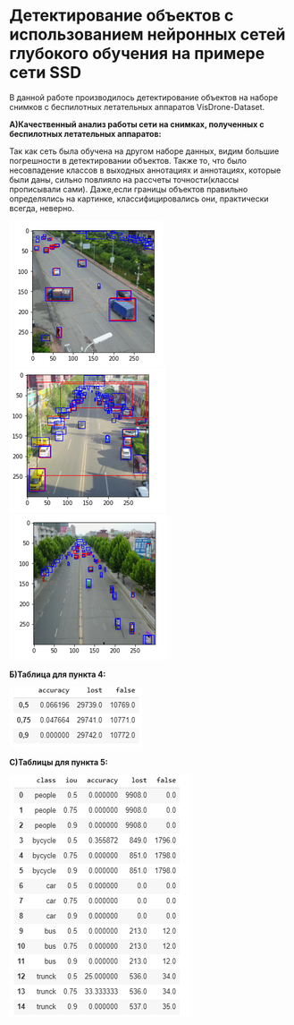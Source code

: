 # Детектирование объектов с использованием нейронных сетей глубокого обучения на примере сети SSD #

В данной работе производилось детектирование объектов на наборе снимков с беспилотных летательных аппаратов VisDrone-Dataset.

**A)Качественный анализ работы сети на снимках, полученных с беспилотных летательных аппаратов:**

Так как сеть была обучена на другом наборе данных, видим большие погрешности в детектировании объектов. Также то, что было несовпадение классов в выходных аннотациях и аннотациях, которые были даны, сильно повлияло на рассчеты точности(классы прописывали сами). Даже,если границы объектов правильно определялись на картинке, классифицировались они, практически всегда, неверно.

![Image alt](https://github.com/MarieBudko/LAB_2/blob/master/10.PNG?raw=true)
![Image alt](https://github.com/MarieBudko/LAB_2/blob/master/5.PNG?raw=true)
![Image alt](https://github.com/MarieBudko/LAB_2/blob/master/3.PNG?raw=true)


**Б)Таблица для пункта 4:**

![Image alt](https://github.com/MarieBudko/LAB_2/blob/master/tab4.PNG?raw=true)

**С)Таблицы для пункта 5:**

![Image alt](https://github.com/MarieBudko/LAB_2/blob/master/tab5.PNG?raw=true)
